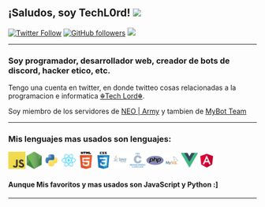 ## ¡Saludos, soy TechL0rd! <img src="https://media.giphy.com/media/hvRJCLFzcasrR4ia7z/giphy.gif" width="25px">
[![Twitter Follow](https://img.shields.io/twitter/follow/Tech_L0rd?color=%231DA1F2&logo=Twitter&style=for-the-badge)](https://twitter.com/Tech_L0rd)
[![GitHub followers](https://img.shields.io/github/followers/TechL0rd?color=%23181717&logo=Github&style=for-the-badge)](https://github.com/TechL0rd)
[<img src="https://pbs.twimg.com/profile_banners/1370653756468166657/1620144604/1500x500">](https://twitter.com/Tech_L0rd)

-----------
### Soy programador, desarrollador web, creador de bots de discord, hacker etico, etc.
Tengo una cuenta en twitter, en donde twitteo cosas relacionadas a la programacion e informatica [☬Tech Lord☬](https://twitter.com/Tech_L0rd).

Soy miembro de los servidores de [NEO | Army](https://discord.gg/neoarmy) y tambien de [MyBot Team](https://discord.gg/g6ssSmK)

---
### Mis lenguajes mas usados son lenguajes:
<img height="35" src="https://raw.githubusercontent.com/github/explore/80688e429a7d4ef2fca1e82350fe8e3517d3494d/topics/javascript/javascript.png"><img height="35" src="https://raw.githubusercontent.com/github/explore/80688e429a7d4ef2fca1e82350fe8e3517d3494d/topics/nodejs/nodejs.png"><img height="35" src="https://raw.githubusercontent.com/github/explore/80688e429a7d4ef2fca1e82350fe8e3517d3494d/topics/python/python.png"><img height="35" src="https://raw.githubusercontent.com/github/explore/80688e429a7d4ef2fca1e82350fe8e3517d3494d/topics/react/react.png"><img height="35" src="https://raw.githubusercontent.com/github/explore/80688e429a7d4ef2fca1e82350fe8e3517d3494d/topics/html/html.png"><img height="35" src="https://raw.githubusercontent.com/github/explore/80688e429a7d4ef2fca1e82350fe8e3517d3494d/topics/css/css.png"><img height="35" src="https://raw.githubusercontent.com/github/explore/80688e429a7d4ef2fca1e82350fe8e3517d3494d/topics/java/java.png"><img height="35" src="https://raw.githubusercontent.com/github/explore/80688e429a7d4ef2fca1e82350fe8e3517d3494d/topics/c/c.png"><img height="35" src="https://raw.githubusercontent.com/github/explore/80688e429a7d4ef2fca1e82350fe8e3517d3494d/topics/php/php.png"><img height="35" src="https://raw.githubusercontent.com/github/explore/80688e429a7d4ef2fca1e82350fe8e3517d3494d/topics/mysql/mysql.png"><img height="35" src="https://raw.githubusercontent.com/github/explore/80688e429a7d4ef2fca1e82350fe8e3517d3494d/topics/vue/vue.png"><img height="35" src="https://raw.githubusercontent.com/github/explore/80688e429a7d4ef2fca1e82350fe8e3517d3494d/topics/angular/angular.png">

#### Aunque Mis favoritos y mas usados son JavaScript y Python :]
---

